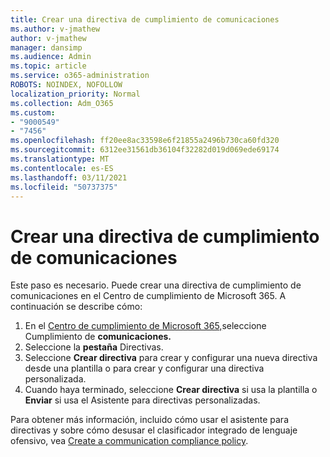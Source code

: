 ```yaml
---
title: Crear una directiva de cumplimiento de comunicaciones
ms.author: v-jmathew
author: v-jmathew
manager: dansimp
ms.audience: Admin
ms.topic: article
ms.service: o365-administration
ROBOTS: NOINDEX, NOFOLLOW
localization_priority: Normal
ms.collection: Adm_O365
ms.custom:
- "9000549"
- "7456"
ms.openlocfilehash: ff20ee8ac33598e6f21855a2496b730ca60fd320
ms.sourcegitcommit: 6312ee31561db36104f32282d019d069ede69174
ms.translationtype: MT
ms.contentlocale: es-ES
ms.lasthandoff: 03/11/2021
ms.locfileid: "50737375"
---
```

# <a name="create-a-communication-compliance-policy"></a>Crear una directiva de cumplimiento de comunicaciones

Este paso es necesario. Puede crear una directiva de cumplimiento de comunicaciones en el Centro de cumplimiento de Microsoft 365. A continuación se describe cómo:

1. En el [Centro de cumplimiento de Microsoft 365,](https://go.microsoft.com/fwlink/?linkid=2130502)seleccione Cumplimiento de **comunicaciones.**
2. Seleccione la **pestaña** Directivas.
3. Seleccione **Crear directiva** para crear y configurar una nueva directiva desde una plantilla o para crear y configurar una directiva personalizada.
4. Cuando haya terminado, seleccione **Crear directiva** si usa la plantilla o **Enviar** si usa el Asistente para directivas personalizadas.

Para obtener más información, incluido cómo usar el asistente para directivas y sobre cómo desusar el clasificador integrado de lenguaje ofensivo, vea [Create a communication compliance policy](https://go.microsoft.com/fwlink/?linkid=2129079).
